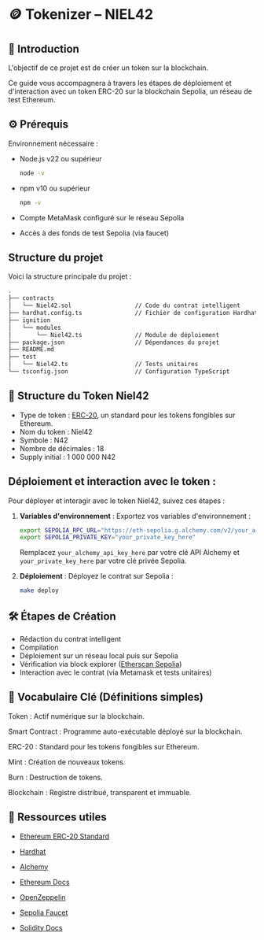 # 🪙 Tokenizer – NIEL42

## 🔰 Introduction

L'objectif de ce projet est de créer un token sur la blockchain.

Ce guide vous accompagnera à travers les étapes de déploiement et d'interaction avec un token ERC-20 sur la blockchain Sepolia, un réseau de test Ethereum.

## ⚙️ Prérequis

Environnement nécessaire :

- Node.js v22 ou supérieur
    ```zsh
    node -v
    ```

- npm v10 ou supérieur
    ```zsh
    npm -v
    ```

- Compte MetaMask configuré sur le réseau Sepolia

- Accès à des fonds de test Sepolia (via faucet)


## Structure du projet

Voici la structure principale du projet :

```zsh
.
├── contracts
│   └── Niel42.sol                  // Code du contrat intelligent
├── hardhat.config.ts               // Fichier de configuration Hardhat
├── ignition
│   └── modules
│       └── Niel42.ts               // Module de déploiement
├── package.json                    // Dépendances du projet
├── README.md
├── test
│   └── Niel42.ts                   // Tests unitaires
└── tsconfig.json                   // Configuration TypeScript
```


## 🧱 Structure du Token Niel42

- Type de token : [ERC-20](https://eips.ethereum.org/EIPS/eip-20), un standard pour les tokens fongibles sur Ethereum.
- Nom du token : Niel42
- Symbole : N42
- Nombre de décimales : 18
- Supply initial : 1 000 000 N42


## Déploiement et interaction avec le token :

Pour déployer et interagir avec le token Niel42, suivez ces étapes :

1. **Variables d'environnement** : Exportez vos variables d'environnement :
    ```zsh
    export SEPOLIA_RPC_URL="https://eth-sepolia.g.alchemy.com/v2/your_alchemy_api_key_here"
    export SEPOLIA_PRIVATE_KEY="your_private_key_here"
    ```
    Remplacez `your_alchemy_api_key_here` par votre clé API Alchemy et `your_private_key_here` par votre clé privée Sepolia.

2. **Déploiement** : Déployez le contrat sur Sepolia :
    ```zsh
    make deploy
    ```


## 🛠️ Étapes de Création

- Rédaction du contrat intelligent
- Compilation
- Déploiement sur un réseau local puis sur Sepolia
- Vérification via block explorer ([Etherscan Sepolia](https://sepolia.etherscan.io/))
- Interaction avec le contrat (via Metamask et tests unitaires)


## 🧾 Vocabulaire Clé (Définitions simples)

Token : Actif numérique sur la blockchain.

Smart Contract : Programme auto-exécutable déployé sur la blockchain.

ERC-20 : Standard pour les tokens fongibles sur Ethereum.

Mint : Création de nouveaux tokens.

Burn : Destruction de tokens.

Blockchain : Registre distribué, transparent et immuable.



## 📎 Ressources utiles

<!-- Ethereum ERC-20 Standard -->
- [Ethereum ERC-20 Standard](https://eips.ethereum.org/EIPS/eip-20)

<!-- Hardhat -->
- [Hardhat](https://hardhat.org/)

<!-- Alchemy -->
- [Alchemy](https://www.alchemy.com/)

<!-- Ethereum Docs -->
- [Ethereum Docs](https://ethereum.org/en/developers/docs/standards/tokens/erc-20/)

<!-- OpenZeppelin Docs -->
- [OpenZeppelin](https://docs.openzeppelin.com/contracts/5.x/erc20)

<!-- Sepolia Faucet -->
- [Sepolia Faucet](https://www.alchemy.com/faucets/ethereum-sepolia)

<!-- Solidity Docs -->
- [Solidity Docs](https://docs.soliditylang.org/en/v0.8.28/)
